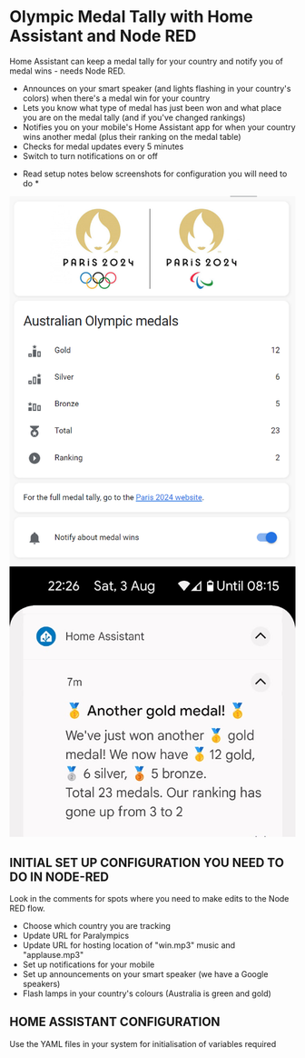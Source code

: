 # Olympic Medal Tally with Home Assistant and Node RED
Home Assistant can keep a medal tally for your country and notify you of medal wins - needs Node RED.

- Announces on your smart speaker (and lights flashing in your country's colors) when there's a medal win for your country
- Lets you know what type of medal has just been won and what place you are on the medal tally (and if you've changed rankings)
- Notifies you on your mobile's Home Assistant app for when your country wins another medal (plus their ranking on the medal table)
- Checks for medal updates every 5 minutes
- Switch to turn notifications on or off

* Read setup notes below screenshots for configuration you will need to do *

<img src="https://github.com/enzymes/home_assistant_olympic_medal_tally/blob/main/olympic_medal_tally.png">

<img src="https://github.com/enzymes/home_assistant_olympic_medal_tally/blob/main/olympic_medal_notification.png">

## INITIAL SET UP CONFIGURATION YOU NEED TO DO IN NODE-RED

Look in the comments for spots where you need to make edits to the Node RED flow.

- Choose which country you are tracking
- Update URL for Paralympics
- Update URL for hosting location of "win.mp3" music and "applause.mp3"
- Set up notifications for your mobile
- Set up announcements on your smart speaker (we have a Google speakers)
- Flash lamps in your country's colours (Australia is green and gold)

## HOME ASSISTANT CONFIGURATION

Use the YAML files in your system for initialisation of variables required 

